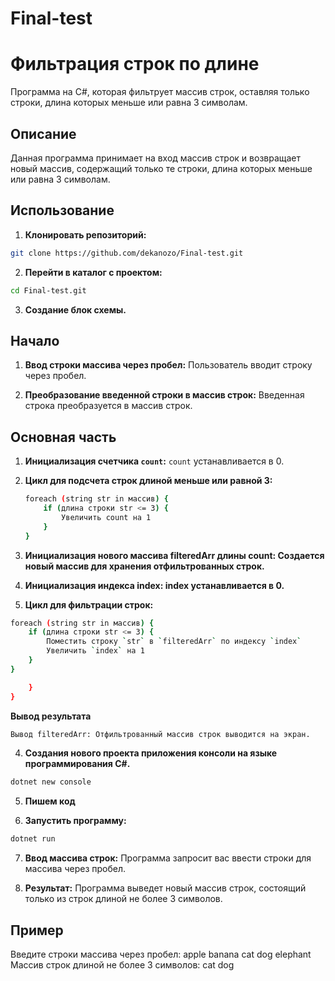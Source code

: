﻿# Final-test
# Фильтрация строк по длине

Программа на C#, которая фильтрует массив строк, оставляя только строки, длина которых меньше или равна 3 символам.

## Описание

Данная программа принимает на вход массив строк и возвращает новый массив, содержащий только те строки, длина которых меньше или равна 3 символам.

## Использование

1. **Клонировать репозиторий:**

```sh
git clone https://github.com/dekanozo/Final-test.git
```


2. **Перейти в каталог с проектом:**

```sh
cd Final-test.git
```

3. **Создание блок схемы.**

## Начало

1. **Ввод строки массива через пробел:** Пользователь вводит строку через пробел.

2. **Преобразование введенной строки в массив строк:** Введенная строка преобразуется в массив строк.

## Основная часть

1. **Инициализация счетчика `count`:** `count` устанавливается в 0.
   
2. **Цикл для подсчета строк длиной меньше или равной 3:**
   ```sh
   foreach (string str in массив) {
       if (длина строки str <= 3) {
           Увеличить count на 1
       }
   }
   ```

3. **Инициализация нового массива filteredArr длины count: Создается новый массив для хранения отфильтрованных строк.**

4. **Инициализация индекса index: index устанавливается в 0.**

5. **Цикл для фильтрации строк:**
``` sh
foreach (string str in массив) {
    if (длина строки str <= 3) {
        Поместить строку `str` в `filteredArr` по индексу `index`
        Увеличить `index` на 1
    }
}

    }
}
```
**Вывод результата**
```sh
Вывод filteredArr: Отфильтрованный массив строк выводится на экран.
```

4. **Создания нового проекта приложения консоли на языке программирования C#.**

```sh 
dotnet new console
```

5. **Пишем код**

6. **Запустить программу:**

```sh 
dotnet run
```
7. **Ввод массива строк:**
Программа запросит вас ввести строки для массива через пробел.

8. **Результат:**
Программа выведет новый массив строк, состоящий только из строк длиной не более 3 символов.

## Пример


Введите строки массива через пробел:
apple banana cat dog elephant
Массив строк длиной не более 3 символов:
cat dog

